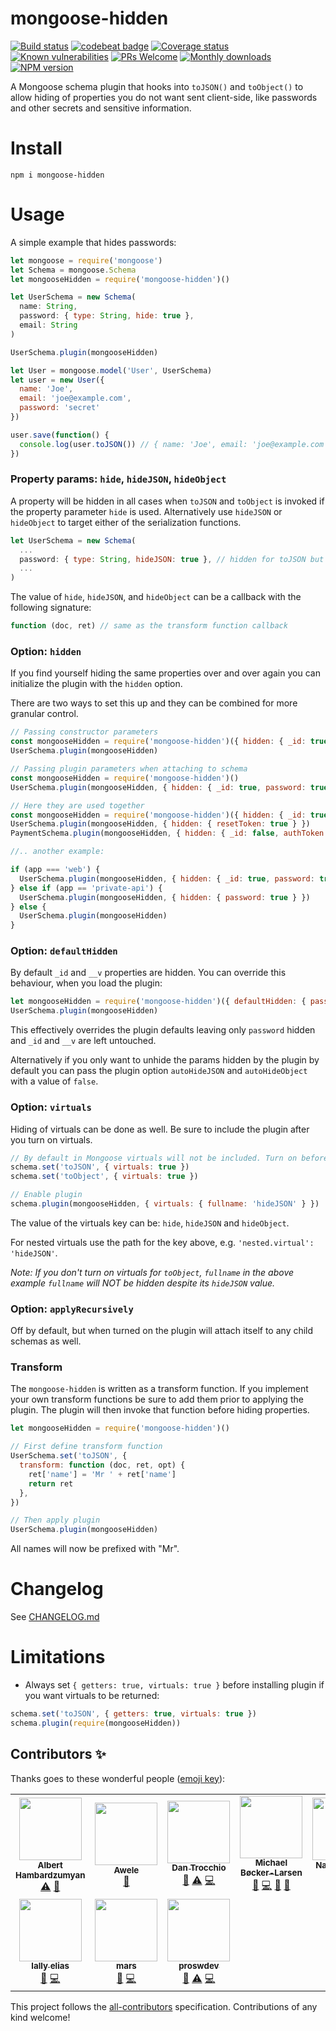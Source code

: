 # mongoose-hidden

[![Build status](http://img.shields.io/travis/mblarsen/mongoose-hidden.svg)](http://travis-ci.org/mblarsen/mongoose-hidden)
[![codebeat badge](https://codebeat.co/badges/05e78d4b-9038-4339-8e67-0702cc4416a2)](https://codebeat.co/projects/github-com-mblarsen-mongoose-hidden-master)
[![Coverage status](https://coveralls.io/repos/github/mblarsen/mongoose-hidden/badge.svg?branch=master)](https://coveralls.io/github/mblarsen/mongoose-hidden?branch=master)
[![Known vulnerabilities](https://snyk.io/test/github/mblarsen/mongoose-hidden/badge.svg)](https://snyk.io/test/github/mblarsen/mongoose-hidden)
[![PRs Welcome](https://img.shields.io/badge/PRs-welcome-brightgreen.svg?style=flat-square)](http://makeapullrequest.com)
[![Monthly downloads](https://img.shields.io/npm/dm/mongoose-hidden.svg)](https://www.npmjs.com/package/mongoose-hidden)
[![NPM version](http://img.shields.io/npm/v/mongoose-hidden.svg)](https://www.npmjs.com/package/mongoose-hidden)

A Mongoose schema plugin that hooks into `toJSON()` and `toObject()` to allow hiding of properties you do not want sent client-side, like passwords and other secrets and sensitive information.

# Install

```
npm i mongoose-hidden
```

# Usage

A simple example that hides passwords:

```javascript
let mongoose = require('mongoose')
let Schema = mongoose.Schema
let mongooseHidden = require('mongoose-hidden')()

let UserSchema = new Schema(
  name: String,
  password: { type: String, hide: true },
  email: String
)

UserSchema.plugin(mongooseHidden)

let User = mongoose.model('User', UserSchema)
let user = new User({
  name: 'Joe',
  email: 'joe@example.com',
  password: 'secret'
})

user.save(function() {
  console.log(user.toJSON()) // { name: 'Joe', email: 'joe@example.com' }
})
```

### Property params: `hide`, `hideJSON`, `hideObject`

A property will be hidden in all cases when `toJSON` and `toObject` is invoked if the property parameter `hide` is used. Alternatively use `hideJSON` or `hideObject` to target either of the serialization functions.

```javascript
let UserSchema = new Schema(
  ...
  password: { type: String, hideJSON: true }, // hidden for toJSON but not for toObject
  ...
)
```

The value of `hide`, `hideJSON`, and `hideObject` can be a callback with the following signature:

```javascript
function (doc, ret) // same as the transform function callback
```

### Option: `hidden`

If you find yourself hiding the same properties over and over again you can initialize the plugin with the `hidden` option.

There are two ways to set this up and they can be combined for more granular control.

```javascript
// Passing constructor parameters
const mongooseHidden = require('mongoose-hidden')({ hidden: { _id: true, password: true } })
UserSchema.plugin(mongooseHidden)

// Passing plugin parameters when attaching to schema
const mongooseHidden = require('mongoose-hidden')()
UserSchema.plugin(mongooseHidden, { hidden: { _id: true, password: true } })

// Here they are used together
const mongooseHidden = require('mongoose-hidden')({ hidden: { _id: true, password: true } })
UserSchema.plugin(mongooseHidden, { hidden: { resetToken: true } })
PaymentSchema.plugin(mongooseHidden, { hidden: { _id: false, authToken: true } }) // unhides _id

//.. another example:

if (app === 'web') {
  UserSchema.plugin(mongooseHidden, { hidden: { _id: true, password: true } })
} else if (app == 'private-api') {
  UserSchema.plugin(mongooseHidden, { hidden: { password: true } })
} else {
  UserSchema.plugin(mongooseHidden)
}
```

### Option: `defaultHidden`

By default `_id` and `__v` properties are hidden. You can override this behaviour, when you load the plugin:

```javascript
let mongooseHidden = require('mongoose-hidden')({ defaultHidden: { password: true } })
UserSchema.plugin(mongooseHidden)
```

This effectively overrides the plugin defaults leaving only `password` hidden and `_id` and `__v` are left untouched.

Alternatively if you only want to unhide the params hidden by the plugin by default you can pass the plugin option `autoHideJSON` and `autoHideObject` with a value of `false`.

### Option: `virtuals`

Hiding of virtuals can be done as well. Be sure to include the plugin after you turn on virtuals.

```javascript
// By default in Mongoose virtuals will not be included. Turn on before enabling plugin.
schema.set('toJSON', { virtuals: true })
schema.set('toObject', { virtuals: true })

// Enable plugin
schema.plugin(mongooseHidden, { virtuals: { fullname: 'hideJSON' } })
```

The value of the virtuals key can be: `hide`, `hideJSON` and `hideObject`.

For nested virtuals use the path for the key above, e.g. `'nested.virtual': 'hideJSON'`.

_Note: If you don't turn on virtuals for `toObject`, `fullname` in the above example `fullname` will *NOT* be hidden despite its `hideJSON` value._

### Option: `applyRecursively`

Off by default, but when turned on the plugin will attach itself to any child
schemas as well.

### Transform

The `mongoose-hidden` is written as a transform function. If you implement your own transform functions be sure to add them prior to applying the plugin. The plugin will then invoke that function before hiding properties.

```javascript
let mongooseHidden = require('mongoose-hidden')()

// First define transform function
UserSchema.set('toJSON', {
  transform: function (doc, ret, opt) {
    ret['name'] = 'Mr ' + ret['name']
    return ret
  },
})

// Then apply plugin
UserSchema.plugin(mongooseHidden)
```

All names will now be prefixed with "Mr".

# Changelog

See [CHANGELOG.md](https://github.com/mblarsen/mongoose-hidden/blob/master/CHANGELOG.md)

# Limitations

- Always set `{ getters: true, virtuals: true }` before installing plugin if you want virtuals to be returned:

```javascript
schema.set('toJSON', { getters: true, virtuals: true })
schema.plugin(require(mongooseHidden))
```

## Contributors ✨

Thanks goes to these wonderful people ([emoji key](https://allcontributors.org/docs/en/emoji-key)):

<!-- ALL-CONTRIBUTORS-LIST:START - Do not remove or modify this section -->
<!-- prettier-ignore-start -->
<!-- markdownlint-disable -->
<table>
  <tr>
    <td align="center"><a href="https://github.com/AlbertHambardzumyan"><img src="https://avatars3.githubusercontent.com/u/11527341?v=4" width="100px;" alt=""/><br /><sub><b>Albert Hambardzumyan</b></sub></a><br /><a href="https://github.com/mblarsen/mongoose-hidden/commits?author=AlbertHambardzumyan" title="Tests">⚠️</a> <a href="https://github.com/mblarsen/mongoose-hidden/issues?q=author%3AAlbertHambardzumyan" title="Bug reports">🐛</a></td>
    <td align="center"><a href="https://github.com/awelllle"><img src="https://avatars0.githubusercontent.com/u/25726727?v=4" width="100px;" alt=""/><br /><sub><b>Awele</b></sub></a><br /><a href="https://github.com/mblarsen/mongoose-hidden/commits?author=awelllle" title="Documentation">📖</a></td>
    <td align="center"><a href="http://infiniscene.com"><img src="https://avatars3.githubusercontent.com/u/938128?v=4" width="100px;" alt=""/><br /><sub><b>Dan Trocchio</b></sub></a><br /><a href="https://github.com/mblarsen/mongoose-hidden/issues?q=author%3Alavarsicious" title="Bug reports">🐛</a> <a href="https://github.com/mblarsen/mongoose-hidden/commits?author=lavarsicious" title="Tests">⚠️</a> <a href="https://github.com/mblarsen/mongoose-hidden/commits?author=lavarsicious" title="Code">💻</a></td>
    <td align="center"><a href="https://www.codeboutique.com"><img src="https://avatars0.githubusercontent.com/u/247048?v=4" width="100px;" alt=""/><br /><sub><b>Michael Bøcker-Larsen</b></sub></a><br /><a href="https://github.com/mblarsen/mongoose-hidden/issues?q=author%3Amblarsen" title="Bug reports">🐛</a> <a href="https://github.com/mblarsen/mongoose-hidden/commits?author=mblarsen" title="Code">💻</a> <a href="#maintenance-mblarsen" title="Maintenance">🚧</a> <a href="https://github.com/mblarsen/mongoose-hidden/commits?author=mblarsen" title="Documentation">📖</a></td>
    <td align="center"><a href="https://twitter.com/ohnobinki"><img src="https://avatars2.githubusercontent.com/u/82626?v=4" width="100px;" alt=""/><br /><sub><b>Nathan Phillip Brink</b></sub></a><br /><a href="https://github.com/mblarsen/mongoose-hidden/commits?author=binki" title="Documentation">📖</a></td>
    <td align="center"><a href="https://github.com/Santinell"><img src="https://avatars2.githubusercontent.com/u/3122009?v=4" width="100px;" alt=""/><br /><sub><b>Pavel Evdokimov</b></sub></a><br /><a href="https://github.com/mblarsen/mongoose-hidden/issues?q=author%3ASantinell" title="Bug reports">🐛</a> <a href="https://github.com/mblarsen/mongoose-hidden/commits?author=Santinell" title="Code">💻</a> <a href="https://github.com/mblarsen/mongoose-hidden/commits?author=Santinell" title="Tests">⚠️</a></td>
    <td align="center"><a href="https://github.com/Bajix"><img src="https://avatars3.githubusercontent.com/u/4229773?v=4" width="100px;" alt=""/><br /><sub><b>Thomas Sieverding</b></sub></a><br /><a href="https://github.com/mblarsen/mongoose-hidden/issues?q=author%3ABajix" title="Bug reports">🐛</a> <a href="https://github.com/mblarsen/mongoose-hidden/commits?author=Bajix" title="Code">💻</a></td>
  </tr>
  <tr>
    <td align="center"><a href="https://github.com/lykmapipo"><img src="https://avatars3.githubusercontent.com/u/1610857?v=4" width="100px;" alt=""/><br /><sub><b>lally elias</b></sub></a><br /><a href="https://github.com/mblarsen/mongoose-hidden/issues?q=author%3Alykmapipo" title="Bug reports">🐛</a> <a href="https://github.com/mblarsen/mongoose-hidden/commits?author=lykmapipo" title="Code">💻</a></td>
    <td align="center"><a href="https://github.com/marshalys"><img src="https://avatars3.githubusercontent.com/u/344530?v=4" width="100px;" alt=""/><br /><sub><b>mars</b></sub></a><br /><a href="https://github.com/mblarsen/mongoose-hidden/issues?q=author%3Amarshalys" title="Bug reports">🐛</a> <a href="https://github.com/mblarsen/mongoose-hidden/commits?author=marshalys" title="Code">💻</a></td>
    <td align="center"><a href="https://github.com/proswdev"><img src="https://avatars3.githubusercontent.com/u/9143637?v=4" width="100px;" alt=""/><br /><sub><b>proswdev</b></sub></a><br /><a href="https://github.com/mblarsen/mongoose-hidden/issues?q=author%3Aproswdev" title="Bug reports">🐛</a> <a href="https://github.com/mblarsen/mongoose-hidden/commits?author=proswdev" title="Tests">⚠️</a> <a href="https://github.com/mblarsen/mongoose-hidden/commits?author=proswdev" title="Code">💻</a></td>
  </tr>
</table>

<!-- markdownlint-enable -->
<!-- prettier-ignore-end -->
<!-- ALL-CONTRIBUTORS-LIST:END -->

This project follows the [all-contributors](https://github.com/all-contributors/all-contributors) specification. Contributions of any kind welcome!

